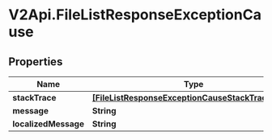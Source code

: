 # V2Api.FileListResponseExceptionCause

## Properties

Name | Type | Description | Notes
------------ | ------------- | ------------- | -------------
**stackTrace** | [**[FileListResponseExceptionCauseStackTraceInner]**](FileListResponseExceptionCauseStackTraceInner.md) |  | [optional] 
**message** | **String** |  | [optional] 
**localizedMessage** | **String** |  | [optional] 


